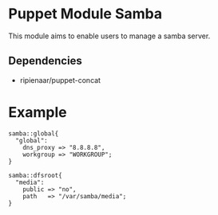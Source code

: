 # Puppet Module Samba

This module aims to enable users to manage a samba server.

## Dependencies

* ripienaar/puppet-concat

# Example

    samba::global{
      "global":
        dns_proxy => "8.8.8.8",
        workgroup => "WORKGROUP";
    }

    samba::dfsroot{
      "media":
        public => "no",
        path   => "/var/samba/media";
    }
